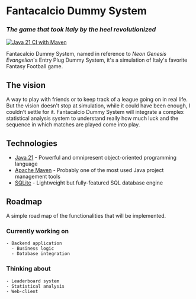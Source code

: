 # Fantacalcio Dummy System
### _The game that took Italy by the heel revolutionized_

[![Java 21 CI with Maven](https://github.com/Syro98/FantacalcioDummySystem/actions/workflows/maven.yml/badge.svg)](https://github.com/Syro98/FantacalcioDummySystem/actions/workflows/maven.yml)

Fantacalcio Dummy System, named in reference to *Neon Genesis Evangelion*'s
Entry Plug Dummy System, it's a simulation of Italy's favorite Fantasy Football game. 

## The vision
A way to play with friends or to keep track of a league going on in real life. 
But the vision doesn't stop at simulation, while it could have been enough, 
I couldn't settle for it. Fantacalcio Dummy System will integrate a complex
statistical analysis system to understand really how much luck and the sequence 
in which matches are played come into play.

## Technologies
- [Java 21](https://www.java.com/) - Powerful and omnipresent object-oriented programming language
- [Apache Maven](https://maven.apache.org/) - Probably one of the most used Java project management tools
- [SQLite](https://www.sqlite.org) - Lightweight but fully-featured SQL database engine

## Roadmap
A simple road map of the functionalities that will be implemented.

### Currently working on
    - Backend application
      - Business logic
      - Database integration

### Thinking about
    - Leaderboard system
    - Statistical analysis
    - Web-client
